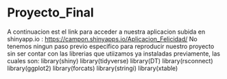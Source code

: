 # Proyecto_Final
A continuacion est el link para acceder a nuestra aplicacion subida en shinyapp.io :
https://campon.shinyapps.io/Aplicacion_Felicidad/
No tenemos ningun paso previo especifico para reproducir nuestro proyecto sin ser
contar con las librerias que utiizamos ya instaladas previamente, las cuales son:
library(shiny)
library(tidyverse)
library(DT)
library(rsconnect)
library(ggplot2)
library(forcats)
library(stringi)
library(xtable)

